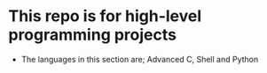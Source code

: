 # This repo is for high-level programming projects
- The languages in this section are; Advanced C, Shell and Python